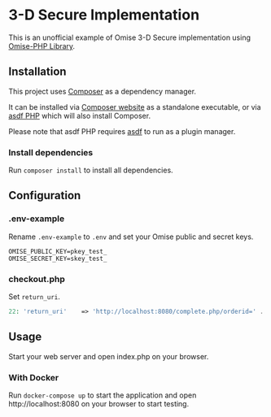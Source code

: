 # 3-D Secure Implementation

This is an unofficial example of Omise 3-D Secure implementation using [Omise-PHP Library](https://github.com/omise/omise-php).

## Installation

This project uses [Composer](https://getcomposer.org/) as a dependency manager.

It can be installed via [Composer website](https://getcomposer.org/doc/00-intro.md#installation-linux-unix-macos) as a standalone executable, or via [asdf PHP](https://github.com/asdf-community/asdf-php) which will also install Composer.

Please note that asdf PHP requires [asdf](https://asdf-vm.com/#/core-manage-asdf) to run as a plugin manager.

### Install dependencies

Run `composer install` to install all dependencies.

## Configuration

### .env-example

Rename `.env-example` to `.env` and set your Omise public and secret keys.

```
OMISE_PUBLIC_KEY=pkey_test_
OMISE_SECRET_KEY=skey_test_
```

### checkout.php

Set `return_uri`.

```php
22: 'return_uri'	=> 'http://localhost:8080/complete.php/orderid=' . $order_id,
```

## Usage

Start your web server and open index.php on your browser.

### With Docker

Run `docker-compose up` to start the application and open http://localhost:8080 on your browser to start testing.
